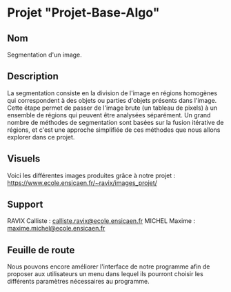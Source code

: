 # Projet "Projet-Base-Algo"

## Nom
Segmentation d'un image.

## Description
La segmentation consiste en la division de l'image en régions homogènes qui correspondent à des objets ou parties d'objets présents dans l'image. Cette étape permet de passer de l'image brute (un tableau de pixels) à un ensemble de régions qui peuvent être analysées séparément. Un grand nombre de méthodes de segmentation sont basées sur la fusion itérative de régions, et c'est une approche simplifiée de ces méthodes que nous allons explorer dans ce projet.

## Visuels
Voici les différentes images produites grâce à notre projet : 
https://www.ecole.ensicaen.fr/~ravix/images_projet/  

## Support
RAVIX Calliste : calliste.ravix@ecole.ensicaen.fr
MICHEL Maxime : maxime.michel@ecole.ensicaen.fr

## Feuille de route
Nous pouvons encore améliorer l'interface de notre programme afin de proposer aux utilisateurs un menu dans lequel ils pourront choisir les différents paramètres nécessaires au programme.
